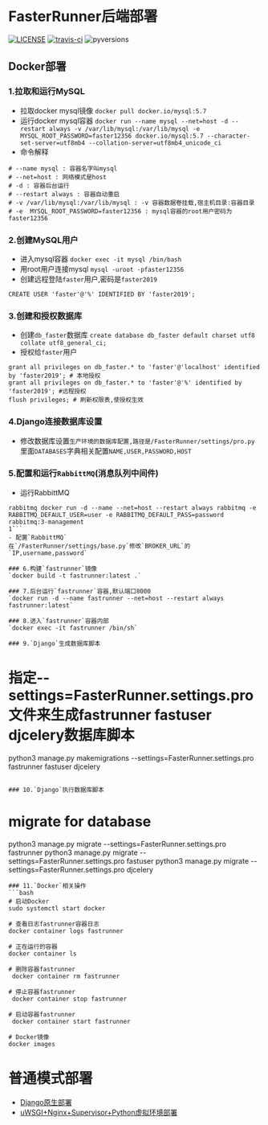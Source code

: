# FasterRunner后端部署

[![LICENSE](https://img.shields.io/github/license/HttpRunner/FasterRunner.svg)](https://github.com/HttpRunner/FasterRunner/blob/master/LICENSE) [![travis-ci](https://travis-ci.org/HttpRunner/FasterRunner.svg?branch=master)](https://travis-ci.org/HttpRunner/FasterRunner) ![pyversions](https://img.shields.io/pypi/pyversions/Django.svg)


## Docker部署 
### 1.拉取和运行MySQL
- 拉取docker mysql镜像 `docker pull docker.io/mysql:5.7 `
- 运行docker mysql容器
`docker run --name mysql --net=host -d --restart always -v /var/lib/mysql:/var/lib/mysql -e  MYSQL_ROOT_PASSWORD=faster12356 docker.io/mysql:5.7 --character-set-server=utf8mb4 --collation-server=utf8mb4_unicode_ci`
- 命令解释
```
# --name mysql : 容器名字叫mysql
# --net=host : 网络模式是host
# -d : 容器后台运行
# --restart always : 容器自动重启
# -v /var/lib/mysql:/var/lib/mysql : -v 容器数据卷挂载,宿主机目录:容器目录
# -e  MYSQL_ROOT_PASSWORD=faster12356 : mysql容器的root用户密码为faster12356
```
### 2.创建MySQL用户
- 进入mysql容器 `docker exec -it mysql /bin/bash`
- 用root用户连接mysql `mysql -uroot -pfaster12356`
- 创建远程登陆`faster`用户,密码是`faster2019` 
```
CREATE USER 'faster'@'%' IDENTIFIED BY 'faster2019';
```
### 3.创建和授权数据库
- 创建`db_faster`数据库
`create database db_faster default charset utf8 collate utf8_general_ci;` 
- 授权给`faster`用户
```
grant all privileges on db_faster.* to 'faster'@'localhost' identified by 'faster2019'; # 本地授权
grant all privileges on db_faster.* to 'faster'@'%' identified by 'faster2019'; #远程授权
flush privileges; # 刷新权限表,使授权生效
```
### 4.Django连接数据库设置
- 修改数据库设置`生产环境的数据库配置,路径是/FasterRunner/settings/pro.py`里面`DATABASES`字典相关配置`NAME,USER,PASSWORD,HOST`

### 5.配置和运行`RabbittMQ`(消息队列中间件)
- 运行RabbittMQ
```
rabbitmq docker run -d --name --net=host --restart always rabbitmq -e RABBITMQ_DEFAULT_USER=user -e RABBITMQ_DEFAULT_PASS=password rabbitmq:3-management
1```
- 配置`RabbittMQ`
在`/FasterRunner/settings/base.py`修改`BROKER_URL`的`IP,username,password`

### 6.构建`fastrunner`镜像
`docker build -t fastrunner:latest .`

### 7.后台运行`fastrunner`容器,默认端口8000
`docker run -d --name fastrunner --net=host --restart always fastrunner:latest`

### 8.进入`fastrunner`容器内部
`docker exec -it fastrunner /bin/sh`

### 9.`Django`生成数据库脚本
```
# 指定--settings=FasterRunner.settings.pro文件来生成fastrunner fastuser djcelery数据库脚本
python3 manage.py makemigrations --settings=FasterRunner.settings.pro fastrunner fastuser djcelery
```

### 10.`Django`执行数据库脚本
```
# migrate for database
python3 manage.py migrate --settings=FasterRunner.settings.pro fastrunner
python3 manage.py migrate --settings=FasterRunner.settings.pro fastuser
python3 manage.py migrate --settings=FasterRunner.settings.pro djcelery
```
### 11.`Docker`相关操作
```bash
# 启动Docker
sudo systemctl start docker

# 查看日志fastrunner容器日志
docker container logs fastrunner

# 正在运行的容器
docker container ls

# 删除容器fastrunner
 docker container rm fastrunner
 
# 停止容器fastrunner
 docker container stop fastrunner

# 启动容器fastrunner
 docker container start fastrunner 

# Docker镜像
docker images

```


# 普通模式部署
- [Django原生部署](https://www.jianshu.com/p/e26ccc21ddf2)
- [uWSGI+Nginx+Supervisor+Python虚拟环境部署](https://www.jianshu.com/p/577a966b0998)